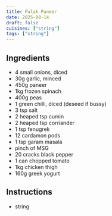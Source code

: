 ```yaml
---
title: Palak Paneer
date: 2025-08-14
draft: false
cuisines: ["string"]
tags: ["string"]
---
```


## Ingredients
- 4 small onions, diced
- 30g garlic, minced
- 450g paneer
- 1kg frozen spinach
- 400g peas
- 1 green chilli, diced (deseed if bussy)
- 3 tsp salt
- 2 heaped tsp cumin
- 2 heaped tsp corriander
- 1 tsp fenugrek
- 12 cardamon pods
- 1 tsp garam masala
- pinch of MSG
- 20 cracks black pepper
- 1 can chopped tomato
- 1kg chicken thigh
- 160g greek yogurt

## Instructions
- string

